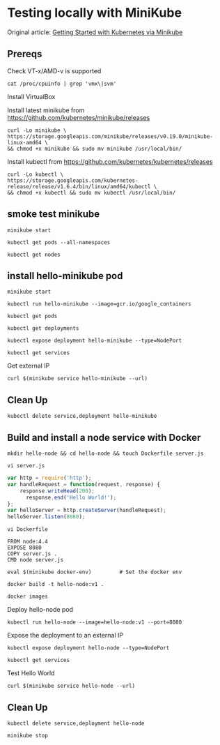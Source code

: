 # Testing locally with MiniKube

Original article: [Getting Started with Kubernetes via Minikube](https://medium.com/@claudiopro/getting-started-with-kubernetes-via-minikube-ada8c7a29620)

## Prereqs

Check VT-x/AMD-v is supported

    cat /proc/cpuinfo | grep 'vmx\|svm'

Install VirtualBox

Install latest minikube from https://github.com/kubernetes/minikube/releases

    curl -Lo minikube \
    https://storage.googleapis.com/minikube/releases/v0.19.0/minikube-linux-amd64 \
    && chmod +x minikube && sudo mv minikube /usr/local/bin/

Install kubectl from https://github.com/kubernetes/kubernetes/releases

    curl -Lo kubectl \
    https://storage.googleapis.com/kubernetes-release/release/v1.6.4/bin/linux/amd64/kubectl \
    && chmod +x kubectl && sudo mv kubectl /usr/local/bin/

## smoke test minikube

    minikube start

    kubectl get pods --all-namespaces

    kubectl get nodes

## install hello-minikube pod

    minikube start

    kubectl run hello-minikube --image=gcr.io/google_containers

    kubectl get pods

    kubectl get deployments

    kubectl expose deployment hello-minikube --type=NodePort

    kubectl get services

Get external IP

    curl $(minikube service hello-minikube --url)

## Clean Up

    kubectl delete service,deployment hello-minikube

## Build and install a node service with Docker

    mkdir hello-node && cd hello-node && touch Dockerfile server.js

    vi server.js

```javascript
var http = require('http');
var handleRequest = function(request, response) {
    response.writeHead(200);
      response.end('Hello World!');
};
var helloServer = http.createServer(handleRequest);
helloServer.listen(8080);
```

    vi Dockerfile

```
FROM node:4.4
EXPOSE 8080
COPY server.js .
CMD node server.js
```


    eval $(minikube docker-env)         # Set the docker env

    docker build -t hello-node:v1 .

    docker images

Deploy hello-node pod

    kubectl run hello-node --image=hello-node:v1 --port=8080

Expose the deployment to an external IP

    kubectl expose deployment hello-node --type=NodePort

    kubectl get services

Test Hello World

    curl $(minikube service hello-node --url)

## Clean Up

    kubectl delete service,deployment hello-node

    minikube stop

